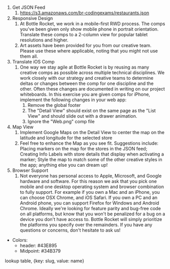 1. Get JSON Feed
   1. <https://s3.amazonaws.com/br-codingexams/restaurants.json>
2. Responsive Design
   1. At Bottle Rocket, we work in a mobile-first RWD process. The comps you've been given only show mobile phone in portrait orientation. Translate these comps to a 2-column view for popular tablet resolutions and higher.
   2. Art assets have been provided for you from our creative team. Please use these where applicable, noting that you might not use them all.
3. Translate iOS Comp
   1. One way we stay agile at Bottle Rocket is by reusing as many creative comps as possible across multiple technical disciplines. We work closely with our strategy and creative teams to determine deltas or changes between the comp for one discipline and the other. Often these changes are documented in writing on our project whiteboards. In this exercise you are given comps for iPhone, implement the following changes in your web app:
      1. Remove the global footer
      2. The "Detail View" should exist on the same page as the "List View" and should slide out with a drawer animation.
      3. Ignore the "Web.png" comp file
4. Map View
   1. Implement Google Maps on the Detail View to center the map on the latitude and longitude for the selected store
   2. Feel free to enhance the Map as you see fit. Suggestions include: Placing markers on the map for the stores in the JSON feed; Creating Info Labels with store details that display when activating a marker; Style the map to match some of the other creative styles in the app; anything else you can dream up!
5. Browser Support
   1. Not everyone has personal access to Apple, Microsoft, and Google hardware and software. For this reason we ask that you pick one mobile and one desktop operating system and browser combination to fully support. For example if you own a Mac and an iPhone, you can choose OSX Chrome, and iOS Safari. If you own a PC and an Android phone, you can support Firefox for Windows and Android Chrome. Ideally we're looking for feature parity and bug-free code on all platforms, but know that you won't be penalized for a bug on a device you don't have access to. Bottle Rocket will simply prioritize the platforms you specify over the remainders. If you have any questions or concerns, don't hesitate to ask us!







- Colors:
  - header:  #43E895
  - Midpoint: #34B379

 lookup table, {key: slug, value: name}